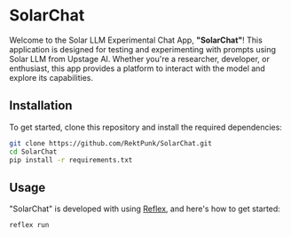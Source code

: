 # SolarChat

Welcome to the Solar LLM Experimental Chat App, **"SolarChat"**! This application is designed for testing and experimenting with prompts using Solar LLM from Upstage AI. Whether you're a researcher, developer, or enthusiast, this app provides a platform to interact with the model and explore its capabilities.

## Installation
To get started, clone this repository and install the required dependencies:

```bash
git clone https://github.com/RektPunk/SolarChat.git
cd SolarChat
pip install -r requirements.txt
```

## Usage
"SolarChat" is developed with using [Reflex](https://reflex.dev/), and here's how to get started:
```bash
reflex run
```
